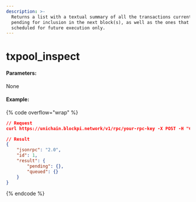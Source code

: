 ```yaml
---
description: >-
  Returns a list with a textual summary of all the transactions currently
  pending for inclusion in the next block(s), as well as the ones that are being
  scheduled for future execution only.
---
```


# txpool\_inspect

#### **Parameters:**

None

#### Example:

{% code overflow="wrap" %}
```json
// Request
curl https://unichain.blockpi.network/v1/rpc/your-rpc-key -X POST -H "Content-Type: application/json" --data '{"jsonrpc":"2.0","method":"txpool_inspect","params":[],"id":1}'

// Result
{
    "jsonrpc": "2.0",
    "id": 1,
    "result": {
        "pending": {},
        "queued": {}
    }
}
```
{% endcode %}
